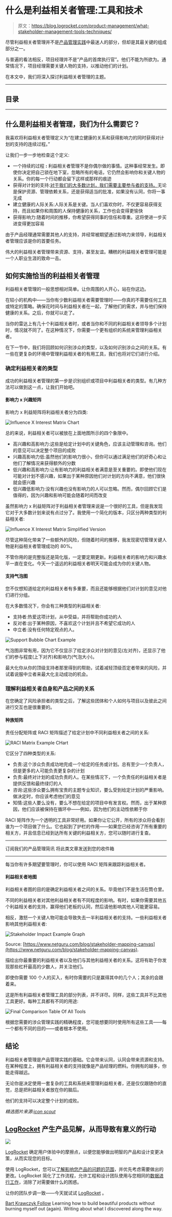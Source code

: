 # 什么是利益相关者管理:工具和技术

> 原文：<https://blog.logrocket.com/product-management/what-stakeholder-management-tools-techniques/>

尽管利益相关者管理并不是[产品管理实践](https://blog.logrocket.com/product-management/what-does-a-product-manager-do-role-responsibilities/)中最迷人的部分，但却是其最关键的组成部分之一。

与普遍的看法相反，项目经理并不是“产品的首席执行官”。他们不能为所欲为。通常情况下，项目经理需要关键人物的支持，以推动他们的计划。

在本文中，我们将深入探讨利益相关者管理的主题。

* * *

## 目录

* * *

## 什么是利益相关者管理，我们为什么需要它？

我喜欢将利益相关者管理定义为“在建立健康的关系和获得影响力的同时获得对计划的支持的连续过程。”

让我们一步一步地检查这个定义:

*   一个持续的过程 **:** 利益相关者管理不是你偶尔做的事情。这种事经常发生。即使你决定把自己锁在地下室，忽略所有的电话，它仍然会影响你和关键人物的关系。你的每一个行动都会留下这样或那样的痕迹
*   获得对计划的支持:[对于我们的大多数计划，我们需要主要参与者的支持。](https://blog.logrocket.com/product-management/build-consensus-product-direction-5-tips/)无论是保护资源、管理依赖关系，还是获得适当的批准，如果没有认同，你将一事无成
*   建立健康的人际关系:人际关系是关键。当人们喜欢你时，不仅更容易获得支持，而且如果你和周围的人保持健康的关系，工作也会变得更愉快
*   获得影响力:随着时间的推移，你希望获得同事的信任和尊重。这将使进一步买进变得更加容易

由于产品经理通常需要其他人的支持，并经常被期望通过影响力来领导，利益相关者管理应该是你的首要任务。

伟大的利益相关者管理带来资源、支持，甚至友谊。糟糕的利益相关者管理可能是一个人职业生涯的致命一击。

## 如何实施恰当的利益相关者管理

利益相关者管理的一般思想相对简单。让你周围的人开心，站在你这边。

在较小的机构中——当你有少数利益相关者需要管理时——你真的不需要任何工具或特定的策略。确保花时间与利益相关者在一起，了解他们的需求，并与他们保持健康的关系。之后，你就可以走了。

当你的雷达上有几十个利益相关者时，或者当你和不同的利益相关者领导多个计划时，情况就不同了。在这种情况下，你需要一个更有组织的系统来管理利益相关者。

在下一节中，我们将回顾如何识别涉众的类型，以及如何识别涉众之间的关系。有一些在更复杂的环境中管理利益相关者的有用工具，我们也将对它们进行介绍。

### 确定利益相关者的类型

成功的利益相关者管理的第一步是识别组织或项目中利益相关者的类型。有几种方法可以做到这一点，让我们开始吧。

#### 影响力 x 兴趣矩阵

影响力 x 利益矩阵将利益相关者分为四类:

![Influence X Interest Matrix Chart](img/57128c6437b1e7835acd7fe090dd65f8.png)

总的来说，利益相关者可以被放在上面地图所示的四个象限中。

*   高兴趣和高影响力:这些是给定计划中的关键角色，应该主动管理和咨询。他们的意见可以决定整个项目的成败
*   兴趣高影响力低:虽然他们的影响力很小，但你可以通过满足他们的好奇心和让他们了解情况来获得额外的分数
*   低兴趣和高影响力:让有影响力的利益相关者满意是至关重要的。即使他们现在可能对计划不感兴趣，如果出于某种原因他们对计划的方向不满意，他们很快就会感兴趣
*   低兴趣低影响力:没有兴趣也没有影响力的人可以忽略。然而，偶尔回顾它们是值得的，因为兴趣和影响可能会随着时间而改变

虽然影响力 x 利益矩阵对于利益相关者管理来说是一个很好的工具，但是我发现它对于大多数计划来说有点过分了。我使用一个简化的版本，只区分两种类型的利益相关者:

![Influence X Interest Matrix Simplified Version](img/2b43528aa1aec0b59824c1bc83829ae1.png)

尽管这种简化带来了一些额外的风险，但随着时间的推移，我发现密切管理关键人物是利益相关者管理成功的 80%。

不管你用的是完整版还是简化版，一定要定期更新。利益相关者的影响力和兴趣水平一直在变化。今天一个遥远的利益相关者明天可能会成为你的关键人物。

#### 支持气泡图

您不仅想知道给定的利益相关者有多重要，而且还能够根据他们对计划的意见对他们进行分组。

在大多数情况下，你会有三种类型的利益相关者:

*   支持者:热爱这项计划，从中受益，并将帮助你成功的人
*   反对者:出于某种原因，不喜欢这个计划并且不希望它成功的人
*   中立者:没有任何特定观点的人。

![Support Bubble Chart Example](img/974b6f3f5b9ea883846919cb8de35709.png)

气泡图非常有用，因为它不仅显示了给定涉众对计划的意见(左对齐)，还显示了他们的参与程度(上下对齐)和影响力(气泡大小)。

最大化你从你的顶级支持者那里得到的帮助，试着减轻顶级否定者带来的风险，并试着说服中立者来最大化主动成功的机会。

### 理解利益相关者自身和产品之间的关系

在您确定了风险承担者的类型之后，了解这些团体和个人如何与项目以及彼此之间进行交互也是很重要的。

#### 种族矩阵

责任分配矩阵或 RACI 矩阵描述了给定计划中不同利益相关者之间的关系:

![RACI Matrix Example CHart](img/e2fccb7717bafd0bc51107d28b308d22.png)

它区分了四种类型的关系:

*   负责:这个涉众负责成功地完成一个给定的任务或计划。总有至少一个负责人，但是更多的人可能负责更复杂的计划
*   负责:最终对计划的成功负责的人。在某些情况下，一个负责任的利益相关者是提供反馈和最终绿灯的人
*   咨询:这些涉众要么拥有宝贵的主题专业知识，要么受到给定计划的严重影响。做决定时，你应该考虑他们的意见
*   知情:这些人要么没有，要么不想在给定的项目中有发言权。然而，出于某种原因，他们应该被保持在循环中——例如，因为他们的主动性依赖于你

RACI 矩阵作为一个透明的工具非常好用。如果你让它公开，所有的涉众将会看到谁为一个项目做了什么。它也起到了护栏的作用——如果您已经咨询了所有重要的相关方，并且信息已经到达所有关键的利益相关方，您可以随时进行复查。

* * *

订阅我们的产品管理简讯
将此类文章发送到您的收件箱

* * *

每当你有许多期望要管理时，你可以使用 RACI 矩阵来跟踪利益相关者。

#### 利益相关者地图

利益相关者图的目的是确定利益相关者之间的关系。毕竟他们不是生活在筒仓里。

不同的利益相关者对其他利益相关者有不同程度的影响。有时，如果你需要其他五个利益相关者的支持，赢得他们老板的认同，然后请他影响其他人可能更容易。

相反，激怒一个关键人物可能会导致失去一半利益相关者的支持。一些利益相关者影响其他利益相关者:

![Stakeholder Impact Example Graph](img/495bcbdae64c4649e57ba825d52f6fd5.png)

Source: [https://www.netguru.com/blog/stakeholder-mapping-canvas](https://www.netguru.com/blog/stakeholder-mapping-canvas).

描绘出你最重要的利益相关者以及他们与其他利益相关者的关系。这将有助于你发现那些杠杆最高的少数人，并关注他们。

即使你需要 100 个人的买入，有时你需要的只是赢得其中的几个人；其余的会跟着来。

这是所有利益相关者管理工具的部分列表，并不详尽。同样，这些工具并不比其他工具更好。每种工具都有不同的用途:

![Final Comparison Table Of All Tools](img/78fff5fdeee1af8bd5ac175c480ad0b8.png)

根据您需要的涉众管理实践的精确程度，您可能想要同时使用所有这些工具——每一个都有不同的目的——或者根本不使用。

## 结论

利益相关者管理是产品管理实践的基础。它会带来认同，认同会带来资源和支持。在某种程度上，拥有利益相关者的支持就像是产品经理的燃料。你拥有的越多，你能走得越远。

无论你是决定使用一套复杂的工具和系统来管理利益相关者，还是仅仅跟随你的直觉，总是把利益相关者放在你的脑后。

他们的支持可以决定整个计划的成败。

*精选图片来源:[icon scout](https://iconscout.com/icon/people-network-2863988)*

## [LogRocket](https://lp.logrocket.com/blg/pm-signup) 产生产品见解，从而导致有意义的行动

[![](img/1af2ef21ae5da387d71d92a7a09c08e8.png)](https://lp.logrocket.com/blg/pm-signup)

[LogRocket](https://lp.logrocket.com/blg/pm-signup) 确定用户体验中的摩擦点，以便您能够做出明智的产品和设计变更决策，从而实现您的目标。

使用 LogRocket，您可以[了解影响您产品的问题的范围](https://logrocket.com/for/analytics-for-web-applications)，并优先考虑需要做出的更改。LogRocket 简化了工作流程，允许工程和设计团队使用与您相同的[数据进行工作](https://logrocket.com/for/web-analytics-solutions)，消除了对需要做什么的困惑。

让你的团队步调一致——今天就试试 [LogRocket](https://lp.logrocket.com/blg/pm-signup) 。

[Bart Krawczyk Follow](https://blog.logrocket.com/author/bartkrawczyk/) Learning how to build beautiful products without burning myself out (again). Writing about what I discovered along the way.